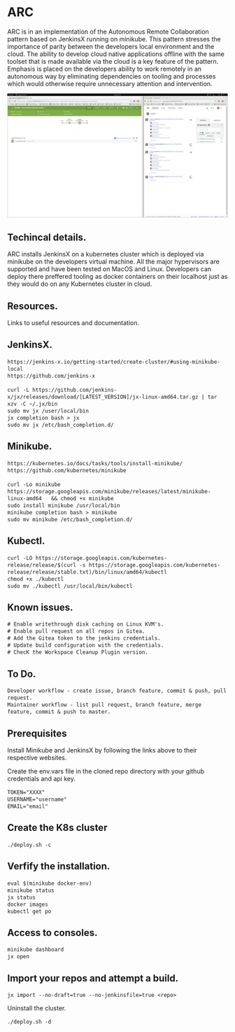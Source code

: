 # ARC

ARC is in an implementation of the Autonomous Remote Collaboration pattern based on JenkinsX running on minikube. This pattern stresses the importance of parity between the developers local environment and the cloud. The ability to develop cloud native applications offline with the same toolset that is made available via the cloud is a key feature of the pattern. Emphasis is placed on the developers ability to work remotely in an autonomous way by eliminating dependencies on tooling and processes which would otherwise require unnecessary attention and intervention.  

![Alt text](screenshot.png?raw=true "ARC")

## Techincal details.

ARC installs JenkinsX on a kubernetes cluster which is deployed via minikube on the developers virtual machine. All the major hypervisors are supported and have been tested on MacOS and Linux. Developers can deploy there preffered tooling as docker containers on their localhost just as they would do on any Kubernetes cluster in cloud.

## Resources.

Links to useful resources and documentation.

## JenkinsX.

```
https://jenkins-x.io/getting-started/create-cluster/#using-minikube-local
https://github.com/jenkins-x

curl -L https://github.com/jenkins-x/jx/releases/download/[LATEST_VERSION]/jx-linux-amd64.tar.gz | tar xzv -C ~/.jx/bin
sudo mv jx /user/local/bin
jx completion bash > jx
sudo mv jx /etc/bash_completion.d/
```

## Minikube.

```
https://kubernetes.io/docs/tasks/tools/install-minikube/
https://github.com/kubernetes/minikube

curl -Lo minikube https://storage.googleapis.com/minikube/releases/latest/minikube-linux-amd64   && chmod +x minikube
sudo install minikube /usr/local/bin
minikube completion bash > minikube
sudo mv minikube /etc/bash_completion.d/
```

## Kubectl.

```
curl -LO https://storage.googleapis.com/kubernetes-release/release/$(curl -s https://storage.googleapis.com/kubernetes-release/release/stable.txt)/bin/linux/amd64/kubectl
chmod +x ./kubectl
sudo mv ./kubectl /usr/local/bin/kubectl
```

## Known issues.

```
# Enable writethrough disk caching on Linux KVM's.
# Enable pull request on all repos in Gitea.
# Add the Gitea token to the jenkins credentials.
# Update build configuration with the credentials.
# ChecK the Workspace Cleanup Plugin version. 
```

## To Do.

```
Developer workflow - create issue, branch feature, commit & push, pull request. 
Maintainer workflow - list pull request, branch feature, merge feature, commit & push to master.
``` 

## Prerequisites 

Install Minikube and JenkinsX by following the links above to their respective websites. 

Create the env.vars file in the cloned repo directory with your github credentials and api key.

```
TOKEN="XXXX"
USERNAME="username"
EMAIL="email"
```

## Create the K8s cluster

```
./deploy.sh -c 
```

## Verfify the installation.

```
eval $(minikube docker-env)
minikube status
jx status
docker images
kubectl get po
```

## Access to consoles.
```
minikube dashboard
jx open
```

## Import your repos and attempt a build.

```
jx import --no-draft=true --no-jenkinsfile=true <repo>
```

Uninstall the cluster.

```
./deploy.sh -d 
```

